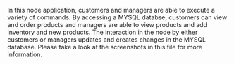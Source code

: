 In this node application, customers and managers are able to execute a variety of commands. By accessing a MYSQL databse, customers can view and order products and managers are able to view products and add inventory and new products. The interaction in the node by either customers or managers updates and creates changes in the MYSQL database. Please take a look at the screenshots in this file for more information. 